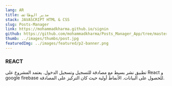 ```yaml
---
lang: AR
title: مدير الوظائف
stack: JAVASCRIPT HTML & CSS
slug: Posts-Manager
link: https://mohammadkharma.github.io/signin
github: https://github.com/mohammadkharma/Posts_Manager_App/tree/master/posts-manager
thumb: ../images/thumbs/post.jpg
featuredImg: ../images/featured/p2-banner.png
---
```


### REACT

تطبيق نشر بسيط مع مصادقة للتسجيل وتسجيل الدخول. يعتمد المشروع على React و google firebase للحصول على البيانات. الأنماط أولية حيث كان التركيز على المصادقة.
